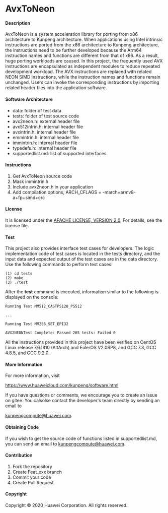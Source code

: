 # AvxToNeon

#### Description
AvxToNeon is a system acceleration library for porting from x86 architecture to Kunpeng architecture.
When applications using Intel intrinsic instructions are ported from the x86 architecture to Kunpeng architecture, the instructions need to be further developed because the Arm64 instruction names and functions are different from that of x86. As a result, huge porting workloads are caused. In this project, the frequently used AVX instructions are encapsulated as independent modules to reduce repeated development workload. The AVX instructions are replaced with related NEON SIMD instructions, while the instruction names and functions remain unchanged. Users can invoke the corresponding instructions by importing related header files into the application software. 

#### Software Architecture
- data: folder of test data
- tests: folder of test source code
- avx2neon.h: external header file 
- avx512intrin.h: internal header file 
- avxintrin.h: internal header file 
- emmintrin.h: internal header file 
- immintrin.h: internal header file 
- typedefs.h: internal header file 
- supportedlist.md: list of supported interfaces

#### Instructions

1.  Get AvxToNeon source code
2.  Mask immintrin.h
3.  Include avx2neon.h in your application
4.  Add compilation options, ARCH_CFLAGS = -march=armv8-a+fp+simd+crc

#### License

It is licensed under the [APACHE LICENSE, VERSION 2.0](https://www.apache.org/licenses/LICENSE-2.0). For details, see the license file.

#### Test

This project also provides interface test cases for developers. The logic implementation code of test cases is located in the tests directory, and the input data and expected output of the test cases are in the data directory. Use the following commands to perform test cases:

```
(1) cd tests
(2) make
(3) ./test
```

After the **test** command is executed, information similar to the following is displayed on the console:

```
Running Test MM512_CASTPS128_PS512

...

Running Test MM256_SET_EPI32

AVX2NEONTest Complete: Passed 265 tests: Failed 0
```

 All the instructions provided in this project have been verified on CentOS Linux release 7.6.1810 (AltArch) and EulerOS V2.0SP8, and GCC 7.3, GCC 4.8.5, and GCC 9.2.0.

#### More Information

For more information, visit

<https://www.huaweicloud.com/kunpeng/software.html>

If you have questions or comments, we encourage you to create an issue on gitee. You calsolse contact the developer's team directly by sending an email to

 [kunpengcompute@huawei.com](mailto:kunpengcompute@huawei.com).

#### Obtaining Code

If you wish to get the source code of functions listed in supportedlist.md, you can send an email to [kunpengcompute@huawei.com](mailto:kunpengcompute@huawei.com).

#### Contribution

1.  Fork the repository
2.  Create Feat_xxx branch
3.  Commit your code
4.  Create Pull Request

#### Copyright

Copyright © 2020 Huawei Corporation. All rights reserved. 
